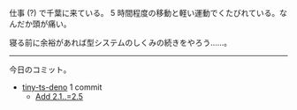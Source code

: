 仕事 (?) で千葉に来ている。 5 時間程度の移動と軽い運動でくたびれている。なんだか頭が痛い。

寝る前に余裕があれば型システムのしくみの続きをやろう……。

---

今日のコミット。

- [tiny-ts-deno](https://github.com/bouzuya/tiny-ts-deno) 1 commit
  - [Add 2.1..=2.5](https://github.com/bouzuya/tiny-ts-deno/commit/38a50ab65182a1428528234e604cef28495cfd13)

